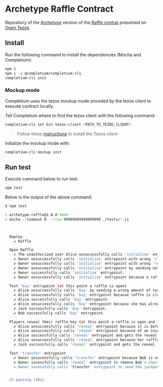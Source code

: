 # Archetype Raffle Contract

Repository of the [Archetype](https://archetype-lang.org/) version of the [Raffle contrat](https://opentezos.com/archetype/raffle-example/raffle-contract) presented on [Open Tezos](https://opentezos.com/).

## Install

Run the following command to install the dependencies (Mocha and Completium):

```bash
npm i
npm i -g @completium/completium-cli
completium-cli init
```

### Mockup mode

Completium uses the tezos mockup mode provided by the tezos client to execute contract locally.

Tell Completium where to find the tezos client with the following command:
```bash
completium-cli set bin tezos-client <PATH_TO_TEZOS_CLIENT>
```

> Follow these [instructions](https://assets.tqtezos.com/docs/setup/1-tezos-client/) to install the Tezos client

Initialize the mockup mode with:
```bash
completium-cli mockup init
```

## Run test

Execute command below to run test:

```bash
npm test
```

Below is the output of the above command:

```bash
$ npm test

> archetype-raffle@1.0.0 test
> mocha --timeout 0 --slow 99999999999999999 ./tests/*.js



  Deploy
    ✔ Raffle

  Open Raffle
    ✔ The unauthorized user Alice unsuccessfully calls 'initialise' entrypoint.
    ✔ Owner unsuccessfully calls 'initialise' entrypoint with wrong 'close_buy'.
    ✔ Owner unsuccessfully calls 'initialise' entrypoint with wrong 'reveal_fee'.
    ✔ Owner unsuccessfully calls 'initialise' entrypoint by sending not enough tez to the contract.
    ✔ Owner successfully calls 'initialise' entrypoint.
    ✔ Owner unsuccessfully calls 'initialise' entrypoint because a raffle is already initialised.

  Test 'buy' entrypoint (at this point a raffle is open)
    ✔ Alice unsuccessfully calls 'buy' by sending a wrong amount of tez.
    ✔ Alice unsuccessfully calls 'buy' entrypoint because raffle is closed.
    ✔ Alice successfully calls 'buy' entrypoint.
    ✔ Alice unsuccessfully calls 'buy' entrypoint because she has already bought one.
    ✔ Jack successfully calls 'buy' entrypoint.
    ✔ Bob successfully calls 'buy' entrypoint.

  Players reveal their raffle key (at this point a raffle is open and two players participated)
    ✔ Alice unsuccessfully calls 'reveal' entrypoint because it is before the 'close_date'.
    ✔ Alice unsuccessfully calls 'reveal' entrypoint because of an invalid chest key.
    ✔ Alice successfully calls 'reveal' entrypoint and gets the reveal fee.
    ✔ Alice unsuccessfully calls 'reveal' entrypoint because her raffle key is already revealed.
    ✔ Jack successfully calls 'reveal' entrypoint and gets the reveal fee.

  Test 'transfer' entrypoint
    ✔ Owner unsucessfully calls 'transfer' entrypoint because Bob is not revealed.
    ✔ Owner sucessfully calls 'reveal' entrypoint to remove Bob's chest, and gets the unlock reward.
    ✔ Owner sucessfully calls 'transfer' entrypoint to send the jackpot to Jack.


  21 passing (48s)
```
